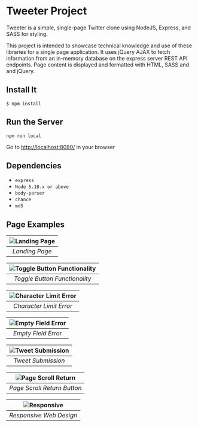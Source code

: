 # Tweeter Project

Tweeter is a simple, single-page Twitter clone using NodeJS, Express, and SASS for styling. 

This project is intended to showcase technical knowledge and use of these libraries for a single page application. It uses jQuery AJAX to fetch information from an in-memory database on the express server REST API endpoints. Page content is displayed and formatted with HTML, SASS and and jQuery.

## Install It

```$ npm install```

## Run the Server

```npm run local```

Go to <http://localhost:8080/> in your browser

## Dependencies

- ```express```
- ```Node 5.10.x or above```
- ```body-parser```
- ```chance```
- ```md5```

## Page Examples

| ![Landing Page](https://user-images.githubusercontent.com/8649801/116008380-74210100-a5d1-11eb-9dd8-2e7c7010765e.gif) |
|:--:| 
| *Landing Page* |

| ![Toggle Button Functionality](https://user-images.githubusercontent.com/8649801/116008517-396b9880-a5d2-11eb-96fc-da1d7db397a6.gif) |
|:--:| 
| *Toggle Button Functionality* |

| ![Character Limit Error](https://user-images.githubusercontent.com/8649801/116008545-628c2900-a5d2-11eb-8a8b-e46a9c550a01.gif) |
|:--:| 
| *Character Limit Error* |

| ![Empty Field Error](https://user-images.githubusercontent.com/8649801/116008560-720b7200-a5d2-11eb-82bb-5078935b8a43.gif) |
|:--:| 
| *Empty Field Error* |

| ![Tweet Submission](https://user-images.githubusercontent.com/8649801/116008570-79328000-a5d2-11eb-92a5-cda6f10ba14e.gif) |
|:--:| 
| *Tweet Submission* |

| ![Page Scroll Return](https://user-images.githubusercontent.com/8649801/116008826-c105d700-a5d3-11eb-91b8-a8e9aa266a25.gif) |
|:--:| 
| *Page Scroll Return Button* |

| ![Responsive](https://user-images.githubusercontent.com/8649801/116008975-3c678880-a5d4-11eb-9c4b-e2dfdf3e6bff.gif) |
|:--:| 
| *Responsive Web Design* |







